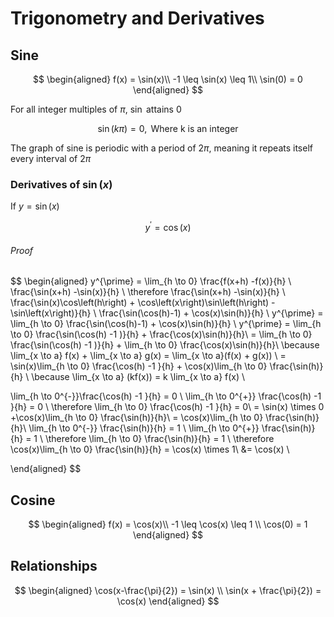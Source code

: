 # Trigonometry and Derivatives

## Sine

$$
\begin{aligned}
f(x) = \sin(x)\\
-1 \leq \sin(x) \leq 1\\
\sin(0) = 0
\end{aligned}
$$

For all integer multiples of $\pi$, $\sin$ attains 0

$$
\sin(k\pi) = 0,  \text{ Where k is an integer}
$$

The graph of sine is periodic with a period of $2\pi$, meaning it repeats itself every interval of $2\pi$

### Derivatives of $\sin(x)$

If $y=\sin(x)$

$$
y^{\prime} = \cos(x)
$$

###### Proof

$$
\begin{aligned}
    y^{\prime} = \lim_{h \to 0} \frac{f(x+h) -f(x)}{h} \\
 \frac{\sin(x+h) -\sin(x)}{h} \\
    \therefore \frac{\sin(x+h) -\sin(x)}{h} \\
    \frac{\sin(x)\cos\left(h\right) + \cos\left(x\right)\sin\left(h\right) - \sin\left(x\right)}{h} \\
    \frac{\sin(\cos(h)-1) + \cos(x)\sin(h)}{h} \\
    y^{\prime} = \lim_{h \to 0} \frac{\sin(\cos(h)-1) + \cos(x)\sin(h)}{h} \\
    y^{\prime} = \lim_{h \to 0} \frac{\sin(\cos(h) -1 )}{h} + \frac{\cos(x)\sin(h)}{h}\\
 = \lim_{h \to 0} \frac{\sin(\cos(h) -1 )}{h} + \lim_{h \to 0} \frac{\cos(x)\sin(h)}{h}\\
\because \lim_{x \to a} f(x) + \lim_{x \to a} g(x) = \lim_{x \to a}(f(x) + g(x))    \\
 = \sin(x)\lim_{h \to 0}  \frac{\cos(h) -1 }{h} + \cos(x)\lim_{h \to 0} \frac{\sin(h)}{h} \\
 \because \lim_{x \to a} (kf(x)) = k \lim_{x \to a} f(x) \\

 \lim_{h \to 0^{-}}\frac{\cos(h) -1 }{h} = 0 \\
 \lim_{h \to 0^{+}} \frac{\cos(h) -1 }{h} = 0 \\
 \therefore  \lim_{h \to 0} \frac{\cos(h) -1 }{h} =  0\\
 = \sin(x) \times 0 +\cos(x)\lim_{h \to 0} \frac{\sin(h)}{h}\\
= \cos(x)\lim_{h \to 0} \frac{\sin(h)}{h}\\
\lim_{h \to 0^{-}} \frac{\sin(h)}{h} = 1 \\
\lim_{h \to 0^{+}} \frac{\sin(h)}{h} = 1 \\
\therefore \lim_{h \to 0} \frac{\sin(h)}{h} = 1 \\
\therefore \cos(x)\lim_{h \to 0} \frac{\sin(h)}{h} = \cos(x) \times 1\\
&= \cos(x) \\




\end{aligned}
$$

## Cosine

$$
\begin{aligned}
f(x) = \cos(x)\\
-1 \leq \cos(x) \leq 1 \\
\cos(0) = 1
\end{aligned}
$$

## Relationships

$$
\begin{aligned}
\cos(x-\frac{\pi}{2}) = \sin(x) \\
\sin(x + \frac{\pi}{2}) = \cos(x)
\end{aligned}
$$
